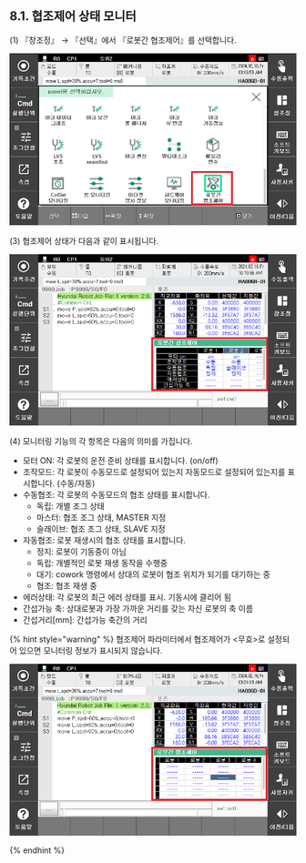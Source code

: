 ﻿## 8.1. 협조제어 상태 모니터


(1)	『창조정』 → 『선택』에서 『로봇간 협조제어』를 선택합니다.
 
 ![](../_assets/9-2.png)


(3)	협조제어 상태가 다음과 같이 표시됩니다.  

 ![](../_assets/9-3.png)




(4)	모니터링 기능의 각 항목은 다음의 의미를 가집니다.

 - 모터 ON: 각 로봇의 운전 준비 상태를 표시합니다. (on/off)
- 조작모드: 각 로봇이 수동모드로 설정되어 있는지 자동모드로 설정되어 있는지를 표시합니다. (수동/자동)
- 수동협조: 각 로봇의 수동모드의 협조 상태를 표시합니다. 
    - 독립: 개별 조그 상태 
    - 마스터: 협조 조그 상태, MASTER 지정 
    - 슬래이브: 협조 조그 상태, SLAVE 지정 
- 자동협조: 로봇 재생시의 협조 상태를 표시합니다. 
    - 정지: 로봇이 기동중이 아님 
    - 독립: 개별적인 로봇 재생 동작을 수행중 
    - 대기: cowork 명령에서 상대의 로봇이 협조 위치가 되기를 대기하는 중 
    - 협조: 협조 재생 중 
- 에러상태: 각 로봇의 최근 에러 상태를 표시. 기동시에 클리어 됨 
- 간섭가능 축: 상대로봇과 가장 가까운 거리를 갖는 자신 로봇의 축 이름
- 간섭거리[mm]: 간섭가능 축간의 거리


{% hint style="warning" %}
협조제어 파라미터에서 협조제어가 <무효>로 설정되어 있으면 모니터링 정보가 표시되지 않습니다.  

![](../_assets/9-4.png)

{% endhint %}
